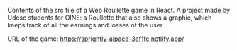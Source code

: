 Contents of the src file of a Web Roullette game in React.
A project made by Udesc students for OINE: a Roullette that also shows a graphic, which keeps track of all the earnings and losses of the user

URL of the game: https://sprightly-alpaca-3af1fc.netlify.app/
